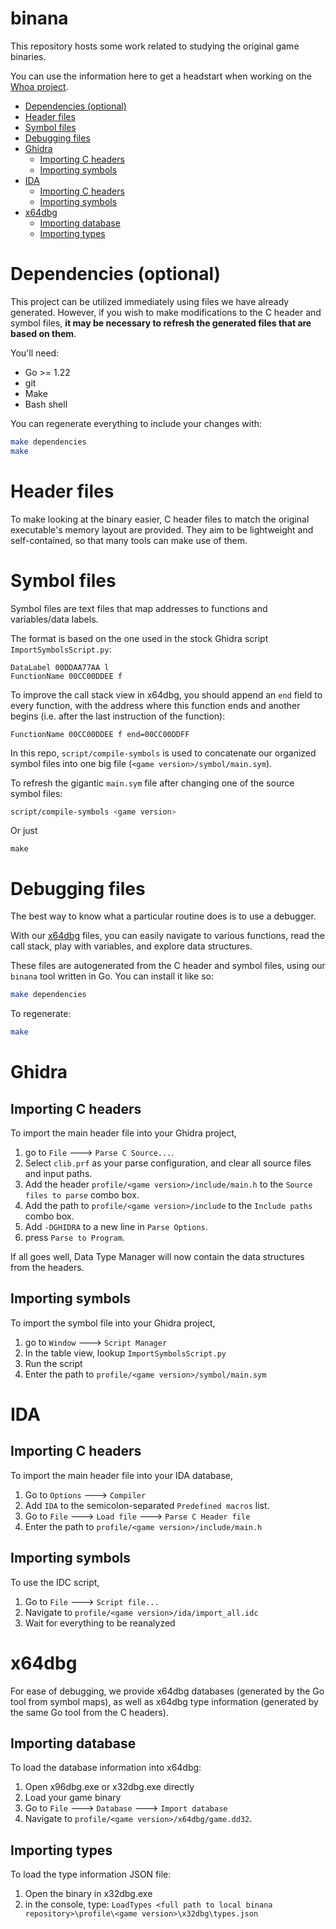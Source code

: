 # binana

This repository hosts some work related to studying the original game binaries.

You can use the information here to get a headstart when working on the [Whoa project](https://github.com/whoahq/whoa).

- [Dependencies (optional)](#dependencies-optional)
- [Header files](#header-files)
- [Symbol files](#symbol-files)
- [Debugging files](#debugging-files)
- [Ghidra](#ghidra)
  * [Importing C headers](#importing-c-headers)
  * [Importing symbols](#importing-symbols)
- [IDA](#ida)
  * [Importing C headers](#importing-c-headers-1)
  * [Importing symbols](#importing-symbols-1)
- [x64dbg](#x64dbg)
  * [Importing database](#importing-database)
  * [Importing types](#importing-types)

# Dependencies (optional)

This project can be utilized immediately using files we have already generated. However, if you wish to make modifications to the C header and symbol files, **it may be necessary to refresh the generated files that are based on them**.

You'll need:

  - Go >= 1.22
  - git
  - Make
  - Bash shell

You can regenerate everything to include your changes with:

```bash
make dependencies
make
```

# Header files

To make looking at the binary easier, C header files to match the original executable's memory layout are provided. They aim to be lightweight and self-contained, so that many tools can make use of them.

# Symbol files

Symbol files are text files that map addresses to functions and variables/data labels.

The format is based on the one used in the stock Ghidra script `ImportSymbolsScript.py`:

```
DataLabel 00DDAA77AA l 
FunctionName 00CC00DDEE f
```

To improve the call stack view in x64dbg, you should append an `end` field to every function, with the address where this function ends and another begins (i.e. after the last instruction of the function):

```csv
FunctionName 00CC00DDEE f end=00CC00DDFF
```

In this repo, `script/compile-symbols` is used to concatenate our organized symbol files into one big file (`<game version>/symbol/main.sym`).

To refresh the gigantic `main.sym` file after changing one of the source symbol files:

```bash
script/compile-symbols <game version>
```

Or just 
```
make
```

# Debugging files

The best way to know what a particular routine does is to use a debugger.

With our [x64dbg](https://x64dbg.com/) files, you can easily navigate to various functions, read the call stack, play with variables, and explore data structures.

These files are autogenerated from the C header and symbol files, using our `binana` tool written in Go. You can install it like so:

```bash
make dependencies
```

To regenerate:

```bash
make
```

# Ghidra

## Importing C headers

To import the main header file into your Ghidra project,

  1. go to `File` 🡒 `Parse C Source...`. 
  2. Select `clib.prf` as your parse configuration, and clear all source files and input paths.
  3. Add the header `profile/<game version>/include/main.h` to the `Source files to parse` combo box.
  4. Add the path to `profile/<game version>/include` to the `Include paths` combo box.
  5. Add `-DGHIDRA` to a new line in `Parse Options`.
  6. press `Parse to Program`.

If all goes well, Data Type Manager will now contain the data structures from the headers.

## Importing symbols

To import the symbol file into your Ghidra project,

  1. go to `Window` 🡒 `Script Manager`
  2. In the table view, lookup `ImportSymbolsScript.py`
  3. Run the script
  4. Enter the path to `profile/<game version>/symbol/main.sym`
  
# IDA

## Importing C headers

To import the main header file into your IDA database,

  1. Go to `Options` 🡒 `Compiler`
  2. Add `IDA` to the semicolon-separated `Predefined macros` list.
  3. Go to `File` 🡒 `Load file` 🡒 `Parse C Header file`
  4. Enter the path to `profile/<game version>/include/main.h`

## Importing symbols

To use the IDC script,

  1. Go to `File` 🡒 `Script file...`
  2. Navigate to `profile/<game version>/ida/import_all.idc`
  3. Wait for everything to be reanalyzed

# x64dbg 

For ease of debugging, we provide x64dbg databases (generated by the Go tool from symbol maps), as well as x64dbg type information (generated by the same Go tool from the C headers).

## Importing database

To load the database information into x64dbg:

  1. Open x96dbg.exe or x32dbg.exe directly
  2. Load your game binary
  3. Go to `File` 🡒 `Database` 🡒 `Import database`
  4. Navigate to `profile/<game version>/x64dbg/game.dd32`.

## Importing types

To load the type information JSON file:

  1. Open the binary in x32dbg.exe
  2. in the console, type: `LoadTypes <full path to local binana repository>\profile\<game version>\x32dbg\types.json` 


